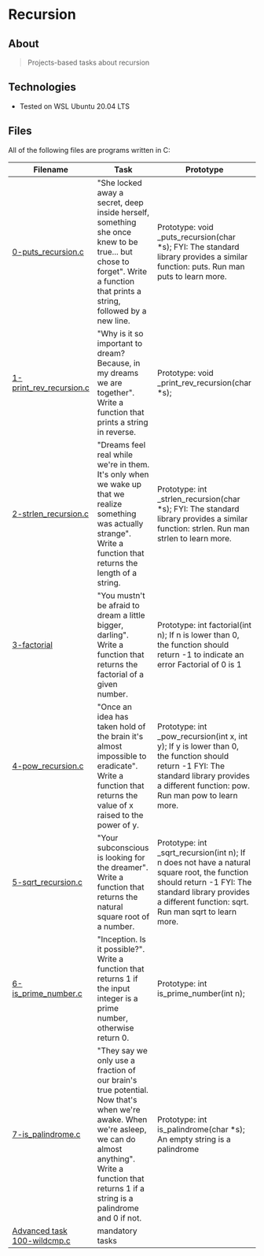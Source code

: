# Recursion
## About
> Projects-based tasks about recursion
## Technologies
* Tested on WSL Ubuntu 20.04 LTS
## Files
All of the following files are programs written in C:

| Filename | Task | Prototype |
|--------|----|---------|
| [0-puts_recursion.c](./0-puts_recursion.c) | "She locked away a secret, deep inside herself, something she once knew to be true... but chose to forget". Write a function that prints a string, followed by a new line. | Prototype: void _puts_recursion(char *s); FYI: The standard library provides a similar function: puts. Run man puts to learn more. |
| [1-print_rev_recursion.c](./1-print_rev_recursion.c) | "Why is it so important to dream? Because, in my dreams we are together". Write a function that prints a string in reverse. | Prototype: void _print_rev_recursion(char *s); |
| [2-strlen_recursion.c](./2-strlen_recursion.c) | "Dreams feel real while we're in them. It's only when we wake up that we realize something was actually strange". Write a function that returns the length of a string. | Prototype: int _strlen_recursion(char *s); FYI: The standard library provides a similar function: strlen. Run man strlen to learn more. |
| [3-factorial](./3-factorial.c) | "You mustn't be afraid to dream a little bigger, darling". Write a function that returns the factorial of a given number. | Prototype: int factorial(int n); If n is lower than 0, the function should return -1 to indicate an error Factorial of 0 is 1 |
| [4-pow_recursion.c](./4-pow_recursion.c) | "Once an idea has taken hold of the brain it's almost impossible to eradicate". Write a function that returns the value of x raised to the power of y. | Prototype: int _pow_recursion(int x, int y); If y is lower than 0, the function should return -1 FYI: The standard library provides a different function: pow. Run man pow to learn more. |
| [5-sqrt_recursion.c](./5-sqrt_recursion.c) | "Your subconscious is looking for the dreamer". Write a function that returns the natural square root of a number. | Prototype: int _sqrt_recursion(int n); If n does not have a natural square root, the function should return -1 FYI: The standard library provides a different function: sqrt. Run man sqrt to learn more. |
| [6-is_prime_number.c](./6-is_prime_number.c) | "Inception. Is it possible?". Write a function that returns 1 if the input integer is a prime number, otherwise return 0. | Prototype: int is_prime_number(int n); |
| [7-is_palindrome.c](./7-is_palindrome.c) | "They say we only use a fraction of our brain's true potential. Now that's when we're awake. When we're asleep, we can do almost anything". Write a function that returns 1 if a string is a palindrome and 0 if not. | Prototype: int is_palindrome(char *s); An empty string is a palindrome |
| [Advanced task 100-wildcmp.c](./100-wildcmp.c) | mandatory tasks | |
